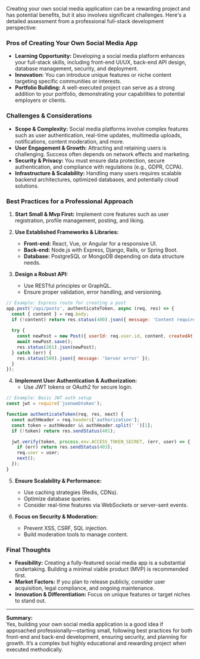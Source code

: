 Creating your own social media application can be a rewarding project and has potential benefits, but it also involves significant challenges. Here's a detailed assessment from a professional full-stack development perspective:

### Pros of Creating Your Own Social Media App
- **Learning Opportunity:** Developing a social media platform enhances your full-stack skills, including front-end UI/UX, back-end API design, database management, security, and deployment.
- **Innovation:** You can introduce unique features or niche content targeting specific communities or interests.
- **Portfolio Building:** A well-executed project can serve as a strong addition to your portfolio, demonstrating your capabilities to potential employers or clients.

### Challenges & Considerations
- **Scope & Complexity:** Social media platforms involve complex features such as user authentication, real-time updates, multimedia uploads, notifications, content moderation, and more.
- **User Engagement & Growth:** Attracting and retaining users is challenging. Success often depends on network effects and marketing.
- **Security & Privacy:** You must ensure data protection, secure authentication, and compliance with regulations (e.g., GDPR, CCPA).
- **Infrastructure & Scalability:** Handling many users requires scalable backend architectures, optimized databases, and potentially cloud solutions.

### Best Practices for a Professional Approach
1. **Start Small & Mvp First:** Implement core features such as user registration, profile management, posting, and liking.
   
2. **Use Established Frameworks & Libraries:**
   - **Front-end:** React, Vue, or Angular for a responsive UI.
   - **Back-end:** Node.js with Express, Django, Rails, or Spring Boot.
   - **Database:** PostgreSQL or MongoDB depending on data structure needs.
   
3. **Design a Robust API:**
   - Use RESTful principles or GraphQL.
   - Ensure proper validation, error handling, and versioning.
   
```js
// Example: Express route for creating a post
app.post('/api/posts', authenticateToken, async (req, res) => {
  const { content } = req.body;
  if (!content) return res.status(400).json({ message: 'Content required' });
  
  try {
    const newPost = new Post({ userId: req.user.id, content, createdAt: new Date() });
    await newPost.save();
    res.status(201).json(newPost);
  } catch (err) {
    res.status(500).json({ message: 'Server error' });
  }
});
```

4. **Implement User Authentication & Authorization:**
   - Use JWT tokens or OAuth2 for secure login.
   
```js
// Example: Basic JWT auth setup
const jwt = require('jsonwebtoken');

function authenticateToken(req, res, next) {
  const authHeader = req.headers['authorization'];
  const token = authHeader && authHeader.split(' ')[1];
  if (!token) return res.sendStatus(401);

  jwt.verify(token, process.env.ACCESS_TOKEN_SECRET, (err, user) => {
    if (err) return res.sendStatus(403);
    req.user = user;
    next();
  });
}
```

5. **Ensure Scalability & Performance:**
   - Use caching strategies (Redis, CDNs).
   - Optimize database queries.
   - Consider real-time features via WebSockets or server-sent events.

6. **Focus on Security & Moderation:**
   - Prevent XSS, CSRF, SQL injection.
   - Build moderation tools to manage content.

### Final Thoughts
- **Feasibility:** Creating a fully-featured social media app is a substantial undertaking. Building a minimal viable product (MVP) is recommended first.
- **Market Factors:** If you plan to release publicly, consider user acquisition, legal compliance, and ongoing maintenance.
- **Innovation & Differentiation:** Focus on unique features or target niches to stand out.

---

**Summary:**  
Yes, building your own social media application is a good idea if approached professionally—starting small, following best practices for both front-end and back-end development, ensuring security, and planning for growth. It’s a complex but highly educational and rewarding project when executed methodically.